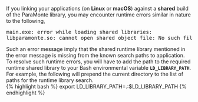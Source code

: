 If you linking your applications (on <b>Linux</b> or <b>macOS</b>) against a <b>shared</b> build of the ParaMonte library, you may encounter runtime errors similar in nature to the following,  
<pre>
main.exe: error while loading shared libraries: 
libparamonte.so: cannot open shared object file: No such file or directory
</pre>
Such an error message imply that the shared runtime library mentioned in the error message is missing from the known search paths to application. To resolve such runtime errors, you will have to add the path to the required runtime shared library to your Bash environmental variable <b><code>LD_LIBRARY_PATH</code></b>. For example, the following will prepend the current directory to the list of paths for the runtime library search.  
{% highlight bash %}
export LD_LIBRARY_PATH=.:$LD_LIBRARY_PATH
{% endhighlight %}
